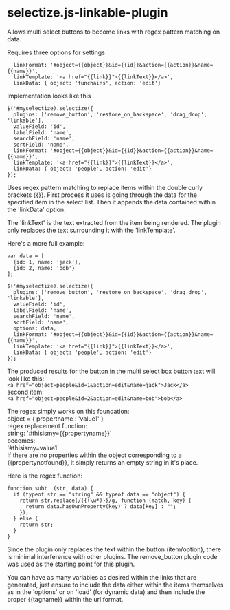# selectize.js-linkable-plugin
Allows multi select buttons to become links with regex pattern matching on data.

Requires three options for settings

```
  linkFormat: '#object={{object}}&id={{id}}&action={{action}}&name={{name}}',
  linkTemplate: '<a href="{{link}}">{{linkText}}</a>',
  linkData: { object: 'funchains', action: 'edit'}
```

Implementation looks like this

```
$('#myselectize).selectize({
  plugins: ['remove_button', 'restore_on_backspace', 'drag_drop', 'linkable'],
  valueField: 'id',
  labelField: 'name',
  searchField: 'name',
  sortField: 'name',
  linkFormat: '#object={{object}}&id={{id}}&action={{action}}&name={{name}}',
  linkTemplate: '<a href="{{link}}">{{linkText}}</a>',
  linkData: { object: 'people', action: 'edit'}
});
```
Uses regex pattern matching to replace items within the double curly brackets {{}}.
First process it uses is going through the data for the specified item in the select list.  Then it appends the data contained within the 'linkData' option.  
  
The 'linkText' is the text extracted from the item being rendered.  The plugin only replaces the text surrounding it with the 'linkTemplate'.  

Here's a more full example:

```
var data = [
  {id: 1, name: 'jack'},
  {id: 2, name: 'bob'}
];

$('#myselectize).selectize({
  plugins: ['remove_button', 'restore_on_backspace', 'drag_drop', 'linkable'],
  valueField: 'id',
  labelField: 'name',
  searchField: 'name',
  sortField: 'name',
  options: data,
  linkFormat: '#object={{object}}&id={{id}}&action={{action}}&name={{name}}',
  linkTemplate: '<a href="{{link}}">{{linkText}}</a>',
  linkData: { object: 'people', action: 'edit'}
});
```
The produced results for the button in the multi select box button text will look like this:  
`<a href="object=people&id=1&action=edit&name=jack">Jack</a>`  
second item:  
`<a href="object=people&id=2&action=edit&name=bob">bob</a>`  
  
The regex simply works on this foundation:  
object = { propertname : 'value1' }  
regex replacement function:  
string:  '#thisismy={{propertyname}}'  
becomes:  
'#thisismy=value1'  
If there are no properties within the object corresponding to a {{propertynotfound}}, it simply returns an empty string in it's place.  
  
Here is the regex function:  
```
function subt  (str, data) {
  if (typeof str == "string" && typeof data == "object") {
    return str.replace(/{{(\w*)}}/g, function (match, key) {
      return data.hasOwnProperty(key) ? data[key] : "";
    });
  } else {
    return str;
  }
}
```    
Since the plugin only replaces the text within the button (item/option), there is minimal interference with other plugins.  The remove_button plugin code was used as the starting point for this plugin.  
  
You can have as many variables as desired within the links that are generated, just ensure to include the data either within the items themselves as in the 'options' or on 'load' (for dynamic data) and then include the proper {{tagname}} within the url format.  
